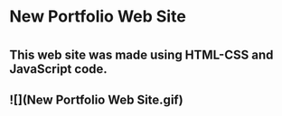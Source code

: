 <h1>New Portfolio Web Site<h1>

<h2>This web site was made using HTML-CSS and JavaScript code.<h2>

![](New Portfolio Web Site.gif)
